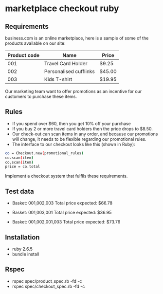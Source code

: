 # marketplace checkout ruby


## Requirements

business.com is an online marketplace, here is a sample of
some of the products available on our site:

Product code | Name | Price |
--- | --- | --- | 
001 | Travel Card Holder | $9.25 | 
002 | Personalised cufflinks | $45.00 | 
003 | Kids T-shirt | $19.95 | 

Our marketing team want to offer promotions as an incentive for our customers to purchase these items.
## Rules
- If you spend over $60, then you get 10% off your purchase
- If you buy 2 or more travel card holders then the price drops to $8.50.
- Our check-out can scan items in any order, and because our promotions will change, it needs to be flexible regarding our promotional rules.
- The interface to our checkout looks like this (shown in Ruby):

```sh
co = Checkout.new(promotional_rules)
co.scan(item)
co.scan(item)
price = co.total
```

Implement a checkout system that fulfils these requirements.

Test data
---------
- Basket: 001,002,003
Total price expected: $66.78

- Basket: 001,003,001
 Total price expected: $36.95

- Basket: 001,002,001,003
Total price expected: $73.76

## Installation
- ruby 2.6.5
- bundle install
## Rspec
- rspec spec/product_spec.rb -fd -c
- rspec spec/checkout_spec.rb -fd -c

